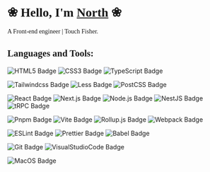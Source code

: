 # &#10048; <span style="font-family:Trebuchet MS;">Hello, I'm [North][homepage-link]</span> &#10048;

<p style="font-family:Georgia;">A Front-end engineer | Touch Fisher.</p>

## <span style="font-family:Trebuchet MS;">Languages and Tools:</span>

![HTML5 Badge][html5-badge]
![CSS3 Badge][css3-badge]
![TypeScript Badge][typescript-badge]

![Tailwindcss Badge][tailwindcss-badge]
![Less Badge][Less-badge]
![PostCSS Badge][postcss-badge]

![React Badge][react-badge]
![Next.js Badge][next.js-badge]
![Node.js Badge][node.js-badge]
![NestJS Badge][NestJS-badge]
![tRPC Badge][tRPC-badge]

![Pnpm Badge][pnpm-badge]
![Vite Badge][vite-badge]
![Rollup.js Badge][rollup.js-badge]
![Webpack Badge][webpack-badge]

![ESLint Badge][eslint-badge]
![Prettier Badge][prettier-badge]
![Babel Badge][babel-badge]

![Git Badge][git-badge]
![VisualStudioCode Badge][visualstudiocode-badge]

<!-- ![InVision Badge][InVision-Badge] -->

![MacOS Badge][macos-badge]

<!-- #region Links -->

[github-link]: https://github.com/Xiaobei-QuQ "GitHub Link"

<!-- #region Site Badges -->

[github-badge]: https://img.shields.io/badge/-@Xiaobei-QuQ-%23181717?style=flat-square&logo=github&logoColor=white "GitHub Badge"
[homepage-link]: https://north-blog.vercel.app/ "Homepage Link"
[npm-badge]: https://img.shields.io/badge/-@Garfield_Lee-%23CB3837?style=flat-square&logo=npm&logoColor=white "NPM Badge"

<!-- #endregion Site Badges -->

<!-- #region Tool Badges -->

[html5-badge]: https://img.shields.io/badge/-HTML5-%23E34F26?style=flat-square&logo=html5&logoColor=white "HTML5 Badge"
[css3-badge]: https://img.shields.io/badge/-CSS3-%231572B6?style=flat-square&logo=css3&logoColor=white "CSS3 Badge"
[typescript-badge]: https://img.shields.io/badge/-TypeScript-%23007ACC?style=flat-square&logo=typescript&logoColor=white "TypeScript Badge"
[git-badge]: https://img.shields.io/badge/-Git-%23F05032?style=flat-square&logo=git&logoColor=white "Git Badge"
[tailwindcss-badge]: https://img.shields.io/badge/-Tailwindcss-%2337bdf8?style=flat-square&logo=Tailwindcss&logoColor=white "Tailwindcss Badge"
[sass-badge]: https://img.shields.io/badge/-Sass-%23CC6699?style=flat-square&logo=sass&logoColor=white "Sass Badge"
[less-badge]: https://img.shields.io/badge/-Less-%2320416c?style=flat-square&logo=less&logoColor=white "Less Badge"
[jest-badge]: https://img.shields.io/badge/-Jest-%23C21325?style=flat-square&logo=jest&logoColor=white "Jest Badge"
[yarn-badge]: https://img.shields.io/badge/-Yarn-%232C8EBB?style=flat-square&logo=yarn&logoColor=white "Yarn Badge"
[pnpm-badge]: https://img.shields.io/badge/-Pnpm-%23fbae00?style=flat-square&logo=pnpm&logoColor=white "Pnpm Badge"
[babel-badge]: https://img.shields.io/badge/-Babel-%23F9DC3E?style=flat-square&logo=babel&logoColor=white "Babel Badge"
[react-badge]: https://img.shields.io/badge/-React-%2361DAFB?style=flat-square&logo=react&logoColor=white "React Badge"
[gatsby-badge]: https://img.shields.io/badge/-Gatsby-%23663399?style=flat-square&logo=gatsby&logoColor=white "Gatsby Badge"
[eslint-badge]: https://img.shields.io/badge/-ESLint-%234B32C3?style=flat-square&logo=eslint&logoColor=white "ESLint Badge"
[postcss-badge]: https://img.shields.io/badge/-PostCSS-%23DD3A0A?style=flat-square&logo=postcss&logoColor=white "PostCSS Badge"
[node.js-badge]: https://img.shields.io/badge/-Node.js-%23339933?style=flat-square&logo=node.js&logoColor=white "Node.js Badge"
[next.js-badge]: https://img.shields.io/badge/-Next.js-%23000000?style=flat-square&logo=next.js&logoColor=white "Next.js Badge"
[NestJS-badge]: https://img.shields.io/badge/-NestJS-%23e0244d?style=flat-square&logo=NestJS&logoColor=white "NestJS Badge"
[tRPC-badge]: https://img.shields.io/badge/-tRPC-%23388ccb?style=flat-square&logo=tRPC&logoColor=white "tRPC Badge"
[webpack-badge]: https://img.shields.io/badge/-Webpack-%238DD6F9?style=flat-square&logo=webpack&logoColor=white "Webpack Badge"
[dotnet-badge]: https://img.shields.io/badge/-.Net-%235C2D91?style=flat-square&logo=.net&logoColor=white ".Net Badge"
[prettier-badge]: https://img.shields.io/badge/-Prettier-%23F7B93E?style=flat-square&logo=prettier&logoColor=white "Prettier Badge"
[storybook-badge]: https://img.shields.io/badge/-Storybook-%23FF4785?style=flat-square&logo=storybook&logoColor=white "Storybook Badge"
[rollup.js-badge]: https://img.shields.io/badge/-Rollup.js-%23EC4A3F?style=flat-square&logo=rollup.js&logoColor=white "Rollup.js Badge"
[vite-badge]: https://img.shields.io/badge/-Vite-%23a760fe?style=flat-square&logo=Vite&logoColor=white "Vite Badge"
[bootstrap-badge]: https://img.shields.io/badge/-Bootstrap-%23563D7C?style=flat-square&logo=bootstrap&logoColor=white "Bootstrap Badge"
[powershell-badge]: https://img.shields.io/badge/-PowerShell-%235391FE?style=flat-square&logo=powershell&logoColor=white "PowerShell Badge"
[visualstudio-badge]: https://img.shields.io/badge/-Visual_Studio-%235C2D91?style=flat-square&logo=visual-studio&logoColor=white "Visual Studio Badge"
[githubactions-badge]: https://img.shields.io/badge/-GitHub_Actions-%232088FF?style=flat-square&logo=github-actions&logoColor=white "GitHub Actions Badge"
[visualstudiocode-badge]: https://img.shields.io/badge/-Visual_Studio_Code-%23007ACC?style=flat-square&logo=visual-studio-code&logoColor=white "Visual Studio Code Badge"
[macos-badge]: https://img.shields.io/badge/-macOS-%23999999?style=flat-square&logo=apple&logoColor=white "macOS Badge"

<!-- #endregion Tool Badges -->
